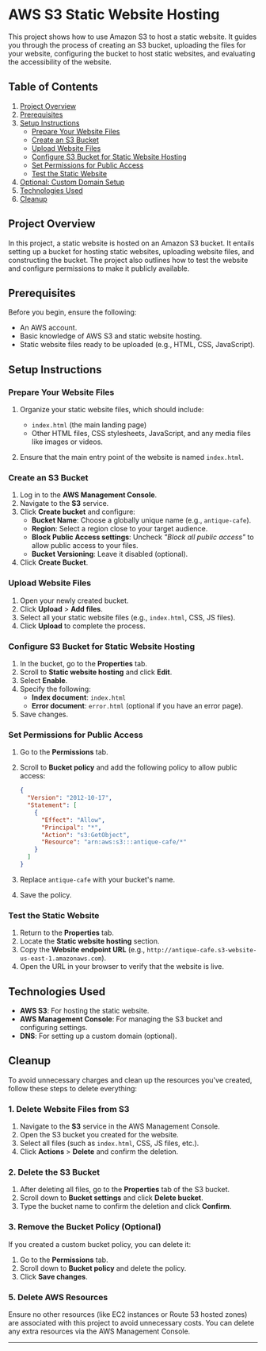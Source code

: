# AWS S3 Static Website Hosting

This project shows how to use Amazon S3 to host a static website. It guides you through the process of creating an S3 bucket, uploading the files for your website, configuring the bucket to host static websites, and evaluating the accessibility of the website.

## Table of Contents

1. [Project Overview](#project-overview)
2. [Prerequisites](#prerequisites)
3. [Setup Instructions](#setup-instructions)
    - [Prepare Your Website Files](#prepare-your-website-files)
    - [Create an S3 Bucket](#create-an-s3-bucket)
    - [Upload Website Files](#upload-website-files)
    - [Configure S3 Bucket for Static Website Hosting](#configure-s3-bucket-for-static-website-hosting)
    - [Set Permissions for Public Access](#set-permissions-for-public-access)
    - [Test the Static Website](#test-the-static-website)
4. [Optional: Custom Domain Setup](#optional-custom-domain-setup)
5. [Technologies Used](#technologies-used)
6. [Cleanup](#cleanup)

## Project Overview

In this project, a static website is hosted on an Amazon S3 bucket. It entails setting up a bucket for hosting static websites, uploading website files, and constructing the bucket. The project also outlines how to test the website and configure permissions to make it publicly available.

## Prerequisites

Before you begin, ensure the following:

- An AWS account.
- Basic knowledge of AWS S3 and static website hosting.
- Static website files ready to be uploaded (e.g., HTML, CSS, JavaScript).

## Setup Instructions

### **Prepare Your Website Files**

1. Organize your static website files, which should include:
    - `index.html` (the main landing page)
    - Other HTML files, CSS stylesheets, JavaScript, and any media files like images or videos.
   
2. Ensure that the main entry point of the website is named `index.html`.

### **Create an S3 Bucket**

1. Log in to the **AWS Management Console**.
2. Navigate to the **S3** service.
3. Click **Create bucket** and configure:
    - **Bucket Name**: Choose a globally unique name (e.g., `antique-cafe`).
    - **Region**: Select a region close to your target audience.
    - **Block Public Access settings**: Uncheck *"Block all public access"* to allow public access to your files.
    - **Bucket Versioning**: Leave it disabled (optional).
4. Click **Create Bucket**.

### **Upload Website Files**

1. Open your newly created bucket.
2. Click **Upload** > **Add files**.
3. Select all your static website files (e.g., `index.html`, CSS, JS files).
4. Click **Upload** to complete the process.

### **Configure S3 Bucket for Static Website Hosting**

1. In the bucket, go to the **Properties** tab.
2. Scroll to **Static website hosting** and click **Edit**.
3. Select **Enable**.
4. Specify the following:
    - **Index document**: `index.html`
    - **Error document**: `error.html` (optional if you have an error page).
5. Save changes.

### **Set Permissions for Public Access**

1. Go to the **Permissions** tab.
2. Scroll to **Bucket policy** and add the following policy to allow public access:

    ```json
    {
      "Version": "2012-10-17",
      "Statement": [
        {
          "Effect": "Allow",
          "Principal": "*",
          "Action": "s3:GetObject",
          "Resource": "arn:aws:s3:::antique-cafe/*"
        }
      ]
    }
    ```

3. Replace `antique-cafe` with your bucket's name.
4. Save the policy.

### **Test the Static Website**

1. Return to the **Properties** tab.
2. Locate the **Static website hosting** section.
3. Copy the **Website endpoint URL** (e.g., `http://antique-cafe.s3-website-us-east-1.amazonaws.com`).
4. Open the URL in your browser to verify that the website is live.

## Technologies Used

- **AWS S3**: For hosting the static website.
- **AWS Management Console**: For managing the S3 bucket and configuring settings.
- **DNS**: For setting up a custom domain (optional).

## Cleanup

To avoid unnecessary charges and clean up the resources you've created, follow these steps to delete everything:

### 1. Delete Website Files from S3
1. Navigate to the **S3** service in the AWS Management Console.
2. Open the S3 bucket you created for the website.
3. Select all files (such as `index.html`, CSS, JS files, etc.).
4. Click **Actions** > **Delete** and confirm the deletion.

### 2. Delete the S3 Bucket
1. After deleting all files, go to the **Properties** tab of the S3 bucket.
2. Scroll down to **Bucket settings** and click **Delete bucket**.
3. Type the bucket name to confirm the deletion and click **Confirm**.

### 3. Remove the Bucket Policy (Optional)
If you created a custom bucket policy, you can delete it:
1. Go to the **Permissions** tab.
2. Scroll down to **Bucket policy** and delete the policy.
3. Click **Save changes**.

### 5. Delete AWS Resources
Ensure no other resources (like EC2 instances or Route 53 hosted zones) are associated with this project to avoid unnecessary costs. You can delete any extra resources via the AWS Management Console.

---